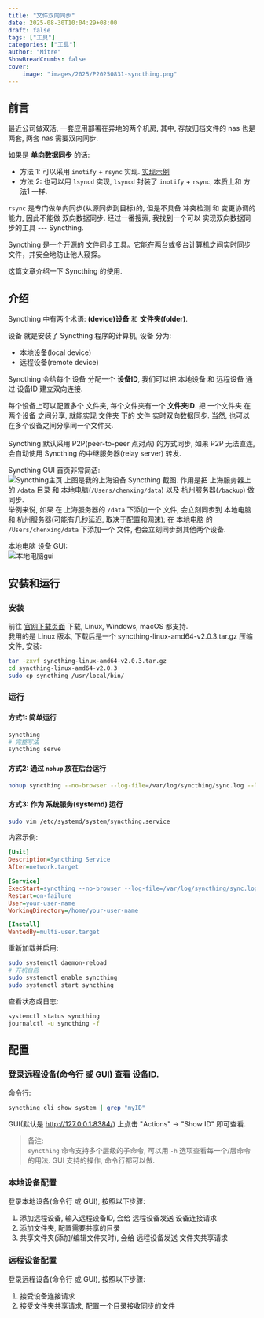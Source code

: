 ```yaml
---
title: "文件双向同步"
date: 2025-08-30T10:04:29+08:00
draft: false
tags: ["工具"]
categories: ["工具"]
author: "Mitre"
ShowBreadCrumbs: false
cover:
    image: "images/2025/P20250831-syncthing.png"
---
```


## 前言

最近公司做双活, 一套应用部署在异地的两个机房, 其中, 存放归档文件的 nas 也是两套, 两套 nas 需要双向同步.  

如果是 **单向数据同步** 的话:  
- 方法 1: 可以采用 `inotify` + `rsync` 实现. [实现示例](https://github.com/mitrecx/tool-scripts/blob/main/shell/sync_files/sync_files.sh)  
- 方法 2: 也可以用 `lsyncd` 实现, `lsyncd` 封装了 `inotify` + `rsync`, 本质上和 方法1 一样.  

`rsync` 是专门做单向同步(从源同步到目标)的, 但是不具备 冲突检测 和 变更协调的能力, 因此不能做 双向数据同步. 经过一番搜索, 我找到一个可以 实现双向数据同步的工具 --- Syncthing.   

[Syncthing](https://syncthing.net/) 是一个开源的 文件同步工具。它能在两台或多台计算机之间实时同步文件，并安全地防止他人窥探。  

这篇文章介绍一下 Syncthing 的使用.  

## 介绍  
Syncthing 中有两个术语: **(device)设备** 和 **文件夹(folder)**.  

设备 就是安装了 Syncthing 程序的计算机, 设备 分为:  
- 本地设备(local device)  
- 远程设备(remote device)    

Syncthing 会给每个 设备 分配一个 **设备ID**, 我们可以把 本地设备 和 远程设备 通过 设备ID 建立双向连接.  

每个设备上可以配置多个 文件夹, 每个文件夹有一个 **文件夹ID**. 把 一个文件夹 在 两个设备 之间分享, 就能实现 文件夹 下的 文件 实时双向数据同步. 当然, 也可以在多个设备之间分享同一个文件夹.   
<br>
Syncthing 默认采用 P2P(peer-to-peer 点对点) 的方式同步, 如果 P2P 无法直连, 会自动使用 Syncthing 的中继服务器(relay server) 转发.  

Syncthing GUI 首页非常简洁:  
![Syncthing主页](/images/2025/P20250831-syncthing-1.png)
上图是我的上海设备 Syncthing 截图. 
作用是把 上海服务器上的 `/data` 目录 和 本地电脑(`/Users/chenxing/data`) 以及 杭州服务器(`/backup`) 做同步.  
举例来说, 如果 在 上海服务器的 `/data` 下添加一个 文件, 会立刻同步到 本地电脑 和 杭州服务器(可能有几秒延迟, 取决于配置和网速); 在 本地电脑 的 `/Users/chenxing/data` 下添加一个 文件, 也会立刻同步到其他两个设备.  

本地电脑 设备 GUI:  
![本地电脑gui](/images/2025/P20250831-syncthing-2.png)  


## 安装和运行

### 安装  
前往 [官网下载页面](https://syncthing.net/downloads/) 下载, Linux, Windows, macOS 都支持.  
我用的是 Linux 版本, 下载后是一个 syncthing-linux-amd64-v2.0.3.tar.gz 压缩文件, 安装:  
```bash
tar -zxvf syncthing-linux-amd64-v2.0.3.tar.gz
cd syncthing-linux-amd64-v2.0.3
sudo cp syncthing /usr/local/bin/
```
###  运行  

#### 方式1: 简单运行  
```bash
syncthing
# 完整写法
syncthing serve
```

#### 方式2: 通过 `nohup` 放在后台运行  
```bash
nohup syncthing --no-browser --log-file=/var/log/syncthing/sync.log --log-max-size=10485760 --log-max-old-files=5 2>&1 > /dev/null &
```

####  方式3: 作为 系统服务(systemd) 运行  
```bash
sudo vim /etc/systemd/system/syncthing.service
```
内容示例:  
```ini
[Unit]
Description=Syncthing Service
After=network.target

[Service]
ExecStart=syncthing --no-browser --log-file=/var/log/syncthing/sync.log --log-max-size=10485760 --log-max-old-files=5
Restart=on-failure
User=your-user-name
WorkingDirectory=/home/your-user-name

[Install]
WantedBy=multi-user.target
```
重新加载并启用:  
```bash
sudo systemctl daemon-reload
# 开机自启
sudo systemctl enable syncthing
sudo systemctl start syncthing
```
查看状态或日志:  
```bash
systemctl status syncthing
journalctl -u syncthing -f
```

## 配置
### 登录远程设备(命令行 或 GUI) 查看 设备ID.  
命令行: 
```bash
syncthing cli show system | grep "myID"
```
GUI(默认是 http://127.0.0.1:8384/) 上点击 "Actions" -> "Show ID" 即可查看.  

> 备注:  
> `syncthing` 命令支持多个层级的子命令, 可以用 `-h` 选项查看每一个/层命令的用法.
> GUI 支持的操作, 命令行都可以做.  

### 本地设备配置
登录本地设备(命令行 或 GUI), 按照以下步骤:   
1. 添加远程设备, 输入远程设备ID, 会给 远程设备发送 设备连接请求  
2. 添加文件夹, 配置需要共享的目录  
3. 共享文件夹(添加/编辑文件夹时), 会给 远程设备发送 文件夹共享请求  

### 远程设备配置
登录远程设备(命令行 或 GUI), 按照以下步骤:  
1. 接受设备连接请求 
2. 接受文件夹共享请求, 配置一个目录接收同步的文件
